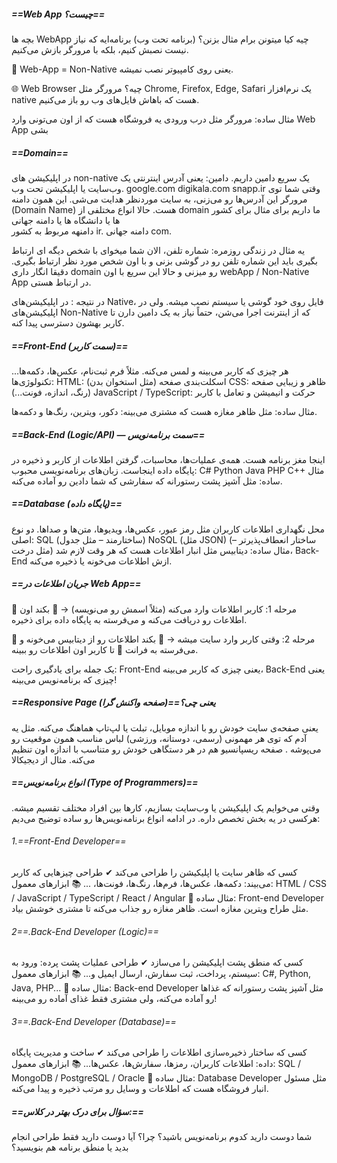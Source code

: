 ##### ==Web App چیست؟==
بچه ها WebApp چیه کیا میتونن برام مثال بزنن؟
 (برنامه تحت وب) برنامه‌ایه که نیاز نیست نصبش کنیم، بلکه با مرورگر بازش می‌کنیم.

🚫 Web-App = Non-Native
یعنی روی کامپیوتر نصب نمیشه.

🌐 Web Browser چیه؟
مرورگر مثل Chrome, Firefox, Edge, Safari یک نرم‌افزار native هست که باهاش فایل‌های وب رو باز می‌کنیم.

مثال ساده:
مرورگر مثل درب ورودی یه فروشگاه هست که از اون می‌تونی وارد Web App بشی

##### ==Domain==
در اپلیکیشن های non-native یک سریع دامین داریم.
دامین: یعنی آدرس اینترنتی یک وب‌سایت یا اپلیکیشن تحت وب.
google.com
digikala.com
snapp.ir
وقتی شما توی مرورگر این آدرس‌ها رو می‌زنی، به سایت موردنظر هدایت می‌شی. این همون دامنه (Domain Name) هست.
حالا انواع مختلفی از domain ما داریم برای مثال برای کشور ها یا دانشگاه ها یا دامنه جهانی  
دامنهه مربوط به کشور ir.
دامنه جهانی com.

یه مثال در زندگی روزمره: شماره تلفن، الان شما میخوای با شخص دیگه ای ارتباط بگیری باید این شماره تلفن رو در گوشی بزنی و با اون شخص مورد نظر ارتباط بگیری. 
دقیقا انگار داری domain رو میزنی و حالا این سریع با اون webApp / Non-Native App در ارتباط هستی.

در نتیجه :
در اپلیکیشن‌های Native، فایل روی خود گوشی یا سیستم نصب میشه.
ولی در اپلیکیشن‌های Non-Native که از اینترنت اجرا می‌شن، حتماً نیاز به یک دامین دارن تا کاربر بهشون دسترسی پیدا کنه.


##### ==Front-End (سمت کاربر)==
هر چیزی که کاربر می‌بینه و لمس می‌کنه.
مثلاً فرم ثبت‌نام، عکس‌ها، دکمه‌ها...
تکنولوژی‌ها:
HTML: اسکلت‌بندی صفحه (مثل استخوان بدن)
CSS: ظاهر و زیبایی صفحه (رنگ، اندازه، فونت...)
JavaScript / TypeScript: حرکت و انیمیشن و تعامل با کاربر

مثال ساده:
 مثل ظاهر مغازه هست که مشتری می‌بینه: دکور، ویترین، رنگ‌ها و دکمه‌ها.


##### ==Back-End (Logic/API) — سمت برنامه‌نویس==
اینجا مغز برنامه هست. همه‌ی عملیات‌ها، محاسبات، گرفتن اطلاعات از کاربر و ذخیره در پایگاه داده اینجاست.
زبان‌های برنامه‌نویسی محبوب:
C#
Python
Java
PHP
C++
مثال ساده:
 مثل آشپز پشت رستورانه که سفارشی که شما دادین رو آماده می‌کنه.

##### ==Database (پایگاه داده)==
محل نگهداری اطلاعات کاربران مثل رمز عبور، عکس‌ها، ویدیوها، متن‌ها و صداها.
دو نوع اصلی:
SQL (ساختارمند – مثل جدول)
NoSQL (مثل JSON) (ساختار انعطاف‌پذیرتر – مثل درخت)
مثال ساده:
دیتابیس مثل انبار اطلاعات هست که هر وقت لازم شد، Back-End ازش اطلاعات می‌خونه یا ذخیره می‌کنه.


##### ==جریان اطلاعات در Web App==
🔻 مرحله 1:
کاربر اطلاعات وارد می‌کنه (مثلاً اسمش رو می‌نویسه) →
🔻 بکند اون اطلاعات رو دریافت می‌کنه و می‌فرسته به پایگاه داده برای ذخیره.

🔺 مرحله 2:
وقتی کاربر وارد سایت میشه →
🔺 بکند اطلاعات رو از دیتابیس می‌خونه و می‌فرسته به فرانت
🔺 تا کاربر اون اطلاعات رو ببینه.

یک جمله برای یادگیری راحت:
Front-End
یعنی چیزی که کاربر می‌بینه،
Back-End
یعنی چیزی که برنامه‌نویس می‌بینه!


##### ==Responsive Page یعنی چی؟==(صفحه واکنش گرا)
یعنی صفحه‌ی سایت خودش رو با اندازه موبایل، تبلت یا لپ‌تاپ هماهنگ می‌کنه.
مثل یه آدم که توی هر مهمونی (رسمی، دوستانه، ورزشی) لباس مناسب همون موقعیت رو می‌پوشه .
صفحه ریسپانسیو هم در هر دستگاهی خودش رو متناسب با اندازه اون تنظیم می‌کنه.
مثال از دیجیکالا



##### ==انواع برنامه‌نویس (Type of Programmers)==
وقتی می‌خوایم یک اپلیکیشن یا وب‌سایت بسازیم، کارها بین افراد مختلف تقسیم میشه. هرکسی در یه بخش تخصص داره. در ادامه انواع برنامه‌نویس‌ها رو ساده توضیح می‌دیم:

###### 1.==Front-End Developer==
کسی که ظاهر سایت یا اپلیکیشن را طراحی می‌کند
✔ طراحی چیزهایی که کاربر می‌بیند:
دکمه‌ها، عکس‌ها، فرم‌ها، رنگ‌ها، فونت‌ها، ...
📚 ابزارهای معمول:
HTML / CSS / JavaScript / TypeScript / React / Angular
🧠 مثال ساده:
Front-end Developer
مثل طراح ویترین مغازه است. ظاهر مغازه رو جذاب می‌کنه تا مشتری خوشش بیاد.


###### 2==.Back-End Developer (Logic)==
کسی که منطق پشت اپلیکیشن را می‌سازد
✔ طراحی عملیات پشت پرده:
ورود به سیستم، پرداخت، ثبت سفارش، ارسال ایمیل و...
📚 ابزارهای معمول:
C#, Python, Java, PHP...
🧠 مثال ساده:
Back-end Developer
مثل آشپز پشت رستورانه که غذاها رو آماده می‌کنه، ولی مشتری فقط غذای آماده رو می‌بینه!

###### 3==.Back-End Developer (Database)==
کسی که ساختار ذخیره‌سازی اطلاعات را طراحی می‌کند
✔ ساخت و مدیریت پایگاه داده:
اطلاعات کاربران، رمزها، سفارش‌ها، عکس‌ها...
📚 ابزارهای معمول:
SQL / MongoDB / PostgreSQL / Oracle
🧠 مثال ساده:
Database Developer
مثل مسئول انبار فروشگاه هست که اطلاعات و وسایل رو مرتب ذخیره و پیدا می‌کنه.

##### ==سؤال برای درک بهتر در کلاس:==
شما دوست دارید کدوم برنامه‌نویس باشید؟ چرا؟
آیا دوست دارید فقط طراحی انجام بدید یا منطق برنامه هم بنویسید؟
